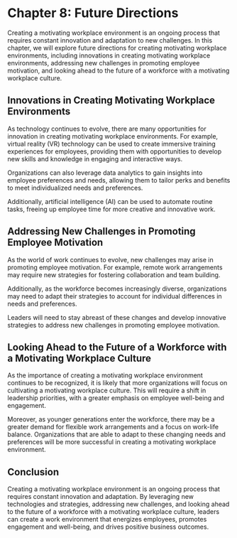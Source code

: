 Chapter 8: Future Directions
============================

Creating a motivating workplace environment is an ongoing process that requires constant innovation and adaptation to new challenges. In this chapter, we will explore future directions for creating motivating workplace environments, including innovations in creating motivating workplace environments, addressing new challenges in promoting employee motivation, and looking ahead to the future of a workforce with a motivating workplace culture.

Innovations in Creating Motivating Workplace Environments
---------------------------------------------------------

As technology continues to evolve, there are many opportunities for innovation in creating motivating workplace environments. For example, virtual reality (VR) technology can be used to create immersive training experiences for employees, providing them with opportunities to develop new skills and knowledge in engaging and interactive ways.

Organizations can also leverage data analytics to gain insights into employee preferences and needs, allowing them to tailor perks and benefits to meet individualized needs and preferences.

Additionally, artificial intelligence (AI) can be used to automate routine tasks, freeing up employee time for more creative and innovative work.

Addressing New Challenges in Promoting Employee Motivation
----------------------------------------------------------

As the world of work continues to evolve, new challenges may arise in promoting employee motivation. For example, remote work arrangements may require new strategies for fostering collaboration and team building.

Additionally, as the workforce becomes increasingly diverse, organizations may need to adapt their strategies to account for individual differences in needs and preferences.

Leaders will need to stay abreast of these changes and develop innovative strategies to address new challenges in promoting employee motivation.

Looking Ahead to the Future of a Workforce with a Motivating Workplace Culture
------------------------------------------------------------------------------

As the importance of creating a motivating workplace environment continues to be recognized, it is likely that more organizations will focus on cultivating a motivating workplace culture. This will require a shift in leadership priorities, with a greater emphasis on employee well-being and engagement.

Moreover, as younger generations enter the workforce, there may be a greater demand for flexible work arrangements and a focus on work-life balance. Organizations that are able to adapt to these changing needs and preferences will be more successful in creating a motivating workplace environment.

Conclusion
----------

Creating a motivating workplace environment is an ongoing process that requires constant innovation and adaptation. By leveraging new technologies and strategies, addressing new challenges, and looking ahead to the future of a workforce with a motivating workplace culture, leaders can create a work environment that energizes employees, promotes engagement and well-being, and drives positive business outcomes.
